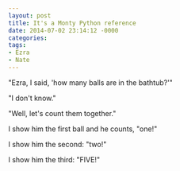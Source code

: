 ```yaml
---
layout: post
title: It's a Monty Python reference
date: 2014-07-02 23:14:12 -0000
categories:
tags:
- Ezra
- Nate
---
```

"Ezra, I said, 'how many balls are in the bathtub?'"

"I don't know."

"Well, let's count them together."

I show him the first ball and he counts, "one!"

I show him the second: "two!"

I show him the third: "FIVE!"
